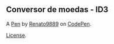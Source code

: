 Conversor de moedas - ID3
-------------------------


A [Pen](https://codepen.io/renato9889/pen/yLPdNvw) by [Renato9889](https://codepen.io/renato9889) on [CodePen](https://codepen.io).

[License](https://codepen.io/license/pen/yLPdNvw).